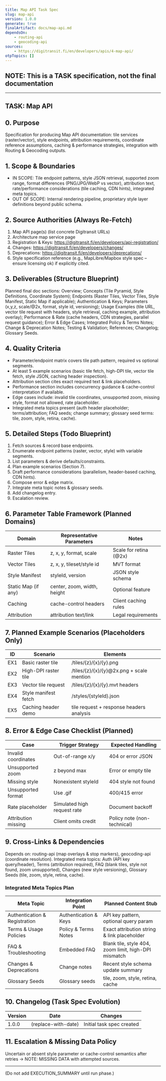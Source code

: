 ```yaml
---
title: Map API Task Spec
slug: map-api
version: 1.0.0
generate: true
finalArtifact: docs/map-api.md
dependsOn:
	- routing-api
	- geocoding-api
sources:
	- https://digitransit.fi/en/developers/apis/4-map-api/
otpTopics: []
---
```


<!-- EXECUTION DIRECTIVE: Runner MUST emit docs/map-api.md with final documentation. -->

## NOTE: This is a TASK specification, not the final documentation

---

## TASK: Map API

## 0. Purpose

Specification for producing Map API documentation: tile services (raster/vector), style endpoints, attribution requirements, coordinate reference assumptions, caching & performance strategies, integration with Routing & Geocoding outputs.

## 1. Scope & Boundaries

- IN SCOPE: Tile endpoint patterns, style JSON retrieval, supported zoom range, format differences (PNG/JPG/WebP vs vector), attribution text, rate/performance considerations (tile caching, CDN hints), integrated meta topics.
- OUT OF SCOPE: Internal rendering pipeline, proprietary style layer definitions beyond public schema.

## 2. Source Authorities (Always Re-Fetch)

1. Map API page(s) (list concrete Digitransit URLs)
2. Architecture map service page
3. Registration & Keys: <https://digitransit.fi/en/developers/api-registration/>
4. Changes: <https://digitransit.fi/en/developers/changes/>
5. Deprecations: <https://digitransit.fi/en/developers/deprecations/>
6. Style specification reference (e.g., MapLibre/Mapbox style spec – ensure licensing ok) if explicitly cited.

## 3. Deliverables (Structure Blueprint)

Planned final doc sections: Overview; Concepts (Tile Pyramid, Style Definitions, Coordinate System); Endpoints (Raster Tiles, Vector Tiles, Style Manifest, Static Map if applicable); Authentication & Keys; Parameters (x,y,z, scale/@2x, format, style id, versioning); Usage Examples (tile URL, vector tile request with headers, style retrieval, caching example, attribution overlay); Performance & Rate (cache headers, CDN strategies, parallel request guidance); Error & Edge Cases; Integrated Policy & Terms Notes; Change & Deprecation Notes; Testing & Validation; References; Changelog; Glossary Seeds.

## 4. Quality Criteria

- Parameter/endpoint matrix covers tile path pattern, required vs optional segments.
- At least 5 example scenarios (basic tile fetch, high-DPI tile, vector tile fetch, style JSON, caching header inspection).
- Attribution section cites exact required text & link placeholders.
- Performance section includes concurrency guidance & cache-control interpretation if available.
- Edge cases include: invalid tile coordinates, unsupported zoom, missing style, format not allowed, rate placeholder.
- Integrated meta topics present (auth header placeholder; terms/attribution; FAQ seeds; change summary; glossary seed terms: tile, zoom, style, retina, cache).

## 5. Detailed Steps (Todo Blueprint)

1. Fetch sources & record base endpoints.
2. Enumerate endpoint patterns (raster, vector, style) with variable segments.
3. List parameters & derive defaults/constraints.
4. Plan example scenarios (Section 7).
5. Draft performance considerations (parallelism, header-based caching, CDN hints).
6. Compose error & edge matrix.
7. Integrate meta topic notes & glossary seeds.
8. Add changelog entry.
9. Escalation review.

## 6. Parameter Table Framework (Planned Domains)

| Domain | Representative Parameters | Notes |
|--------|---------------------------|-------|
| Raster Tiles | z, x, y, format, scale | Scale for retina (@2x) |
| Vector Tiles | z, x, y, tileset/style id | MVT format |
| Style Manifest | styleId, version | JSON style schema |
| Static Map (if any) | center, zoom, width, height | Optional feature |
| Caching | cache-control headers | Client caching rules |
| Attribution | attribution text/link | Legal requirements |

## 7. Planned Example Scenarios (Placeholders Only)

| ID | Scenario | Elements |
|----|----------|----------|
| EX1 | Basic raster tile | /tiles/{z}/{x}/{y}.png |
| EX2 | High-DPI raster tile | /tiles/{z}/{x}/{y}@2x.png + scale mention |
| EX3 | Vector tile request | /tiles/{z}/{x}/{y}.mvt headers |
| EX4 | Style manifest fetch | /styles/{styleId}.json |
| EX5 | Caching header demo | tile request + response headers analysis |

## 8. Error & Edge Case Checklist (Planned)

| Case | Trigger Strategy | Expected Handling |
|------|------------------|-------------------|
| Invalid coordinates | Out-of-range x/y | 404 or error JSON |
| Unsupported zoom | z beyond max | Error or empty tile |
| Missing style | Nonexistent styleId | 404 style not found |
| Unsupported format | Use .gif | 400/415 error |
| Rate placeholder | Simulated high request rate | Document backoff |
| Attribution missing | Client omits credit | Policy note (non-technical) |

## 9. Cross-Links & Dependencies

Depends on: routing-api (map overlays & stop markers), geocoding-api (coordinate resolution). Integrated meta topics: Auth (API key query/header), Terms (attribution required), FAQ (blank tiles, style not found, zoom unsupported), Changes (new style versioning), Glossary Seeds (tile, zoom, style, retina, cache).

### Integrated Meta Topics Plan

| Meta Topic | Integration Point | Planned Content Stub |
|------------|-------------------|----------------------|
| Authentication & Registration | Authentication & Keys | API key pattern, optional query param |
| Terms & Usage Policies | Policy & Terms Notes | Exact attribution string & link placeholder |
| FAQ & Troubleshooting | Embedded FAQ | Blank tile, style 404, zoom limit, high-DPI mismatch |
| Changes & Deprecations | Change notes | Recent style schema update summary |
| Glossary Seeds | Glossary seeds | tile, zoom, style, retina, cache |

## 10. Changelog (Task Spec Evolution)

| Version | Date | Changes |
|---------|------|---------|
| 1.0.0 | (replace-with-date) | Initial task spec created |

## 11. Escalation & Missing Data Policy

Uncertain or absent style parameter or cache-control semantics after retries → NOTE: MISSING DATA with attempted sources.

---
(Do not add EXECUTION_SUMMARY until run phase.)
